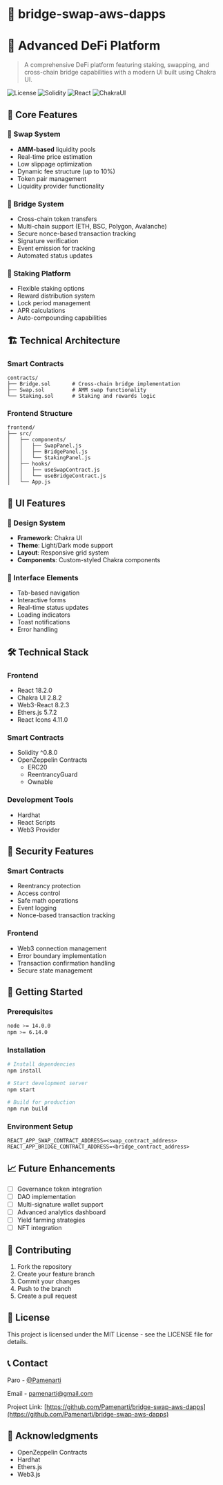 # 🏦 bridge-swap-aws-dapps

# 🌟 Advanced DeFi Platform

> A comprehensive DeFi platform featuring staking, swapping, and cross-chain bridge capabilities with a modern UI built using Chakra UI.

![License](https://img.shields.io/badge/license-MIT-blue.svg)
![Solidity](https://img.shields.io/badge/solidity-%5E0.8.0-blue)
![React](https://img.shields.io/badge/react-%5E18.2.0-brightgreen)
![ChakraUI](https://img.shields.io/badge/chakra--ui-%5E2.8.2-purple)

## 🎯 Core Features

### 🔄 Swap System
- **AMM-based** liquidity pools
- Real-time price estimation
- Low slippage optimization
- Dynamic fee structure (up to 10%)
- Token pair management
- Liquidity provider functionality

### 🌉 Bridge System
- Cross-chain token transfers
- Multi-chain support (ETH, BSC, Polygon, Avalanche)
- Secure nonce-based transaction tracking
- Signature verification
- Event emission for tracking
- Automated status updates

### 💎 Staking Platform
- Flexible staking options
- Reward distribution system
- Lock period management
- APR calculations
- Auto-compounding capabilities

## 🏗 Technical Architecture

### Smart Contracts
```solidity
contracts/
├── Bridge.sol       # Cross-chain bridge implementation
├── Swap.sol         # AMM swap functionality
└── Staking.sol      # Staking and rewards logic
```

### Frontend Structure
```
frontend/
├── src/
│   ├── components/
│   │   ├── SwapPanel.js
│   │   ├── BridgePanel.js
│   │   └── StakingPanel.js
│   ├── hooks/
│   │   ├── useSwapContract.js
│   │   └── useBridgeContract.js
│   └── App.js
```

## 💫 UI Features

### 🎨 Design System
- **Framework**: Chakra UI
- **Theme**: Light/Dark mode support
- **Layout**: Responsive grid system
- **Components**: Custom-styled Chakra components

### 📱 Interface Elements
- Tab-based navigation
- Interactive forms
- Real-time status updates
- Loading indicators
- Toast notifications
- Error handling

## 🛠 Technical Stack

### Frontend
- React 18.2.0
- Chakra UI 2.8.2
- Web3-React 8.2.3
- Ethers.js 5.7.2
- React Icons 4.11.0

### Smart Contracts
- Solidity ^0.8.0
- OpenZeppelin Contracts
  - ERC20
  - ReentrancyGuard
  - Ownable

### Development Tools
- Hardhat
- React Scripts
- Web3 Provider

## 🔐 Security Features

### Smart Contracts
- Reentrancy protection
- Access control
- Safe math operations
- Event logging
- Nonce-based transaction tracking

### Frontend
- Web3 connection management
- Error boundary implementation
- Transaction confirmation handling
- Secure state management

## 🚀 Getting Started

### Prerequisites
```bash
node >= 14.0.0
npm >= 6.14.0
```

### Installation
```bash
# Install dependencies
npm install

# Start development server
npm start

# Build for production
npm run build
```

### Environment Setup
```env
REACT_APP_SWAP_CONTRACT_ADDRESS=<swap_contract_address>
REACT_APP_BRIDGE_CONTRACT_ADDRESS=<bridge_contract_address>
```

## 📈 Future Enhancements

- [ ] Governance token integration
- [ ] DAO implementation
- [ ] Multi-signature wallet support
- [ ] Advanced analytics dashboard
- [ ] Yield farming strategies
- [ ] NFT integration

## 🤝 Contributing

1. Fork the repository
2. Create your feature branch
3. Commit your changes
4. Push to the branch
5. Create a pull request

## 📄 License

This project is licensed under the MIT License - see the LICENSE file for details.

## 📞 Contact

Paro - [@Pamenarti](https://twitter.com/pamenarti)

Email - [pamenarti@gmail.com](pamenarti@gmail.com)

Project Link: [https://github.com/Pamenarti/bridge-swap-aws-dapps](https://github.com/Pamenarti/bridge-swap-aws-dapps)

## 🙏 Acknowledgments

- OpenZeppelin Contracts
- Hardhat
- Ethers.js
- Web3.js 